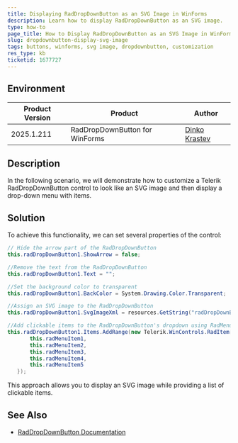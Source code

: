 ```yaml
---
title: Displaying RadDropDownButton as an SVG Image in WinForms
description: Learn how to display RadDropDownButton as an SVG image.
type: how-to
page_title: How to Display RadDropDownButton as an SVG Image in WinForms
slug: dropdownbutton-display-svg-image
tags: buttons, winforms, svg image, dropdownbutton, customization
res_type: kb
ticketid: 1677727
---
```


## Environment

|Product Version|Product|Author|
|----|----|----|
|2025.1.211|RadDropDownButton for WinForms|[Dinko Krastev](https://www.telerik.com/blogs/author/dinko-krastev)|

## Description

In the following scenario, we will demonstrate how to customize a Telerik RadDropDownButton control to look like an SVG image and then display a drop-down menu with items.

## Solution

To achieve this functionality, we can set several properties of the control:

````C#
// Hide the arrow part of the RadDropDownButton
this.radDropDownButton1.ShowArrow = false;

//Remove the text from the RadDropDownButton
this.radDropDownButton1.Text = "";

//Set the background color to transparent
this.radDropDownButton1.BackColor = System.Drawing.Color.Transparent;

//Assign an SVG image to the RadDropDownButton
this.radDropDownButton1.SvgImageXml = resources.GetString("radDropDownButton1.SvgImageXml");

//Add clickable items to the RadDropDownButton's dropdown using RadMenuItems**:
this.radDropDownButton1.Items.AddRange(new Telerik.WinControls.RadItem[] {
       this.radMenuItem1,
       this.radMenuItem2,
       this.radMenuItem3,
       this.radMenuItem4,
       this.radMenuItem5
   });

````

This approach allows you to display an SVG image while providing a list of clickable items. 

## See Also

- [RadDropDownButton Documentation](https://docs.telerik.com/devtools/winforms/controls/buttons/dropdownbutton/dropdownbutton)
